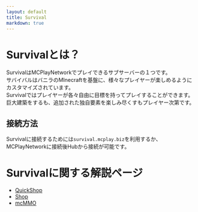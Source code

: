 ```yaml
---
layout: default
title: Survival
markdown: true
---
```

# Survivalとは？
  SurvivalはMCPlayNetworkでプレイできるサブサーバーの１つです。  
  サバイバルはバニラのMInecraftを基盤に、様々なプレイヤーが楽しめるようにカスタマイズされています。  
  Survivalではプレイヤーが各々自由に目標を持ってプレイすることができます。  
  巨大建築をするも、追加された独自要素を楽しみ尽くすもプレイヤー次第です。  
  
## 接続方法
  Survivalに接続するためには`survival.mcplay.biz`を利用するか、MCPlayNetworkに接続後Hubから接続が可能です。

# Survivalに関する解説ページ
- [QuickShop]({{site.github.url}}/servers/survival/quickshop)  
- [Shop]({{site.github.url}}/servers/survival/shop)  
- [mcMMO]({{site.github.url}}/servers/survival/mcMMO/)  